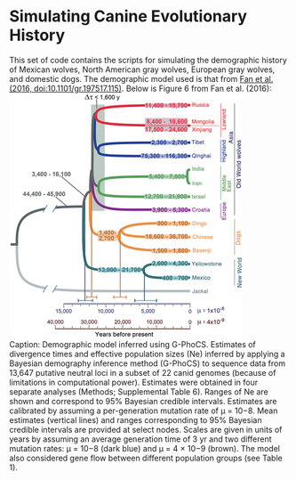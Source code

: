 # Simulating Canine Evolutionary History
This set of code contains the scripts for simulating the demographic history of Mexican wolves, North American gray wolves, European gray wolves, and domestic dogs.  The demographic model used is that from [Fan et al. (2016, doi:10.1101/gr.197517.115)](http://genome.cshlp.org/content/26/2/163). Below is Figure 6 from Fan et al. (2016):  
![Figure 6](./Images/Fan-fig6.gif)  
Caption: Demographic model inferred using G-PhoCS. Estimates of divergence times and effective population sizes (Ne) inferred by applying a Bayesian demography inference method (G-PhoCS) to sequence data from 13,647 putative neutral loci in a subset of 22 canid genomes (because of limitations in computational power). Estimates were obtained in four separate analyses (Methods; Supplemental Table 6). Ranges of Ne are shown and correspond to 95% Bayesian credible intervals. Estimates are calibrated by assuming a per-generation mutation rate of μ = 10−8. Mean estimates (vertical lines) and ranges corresponding to 95% Bayesian credible intervals are provided at select nodes. Scales are given in units of years by assuming an average generation time of 3 yr and two different mutation rates: μ = 10−8 (dark blue) and μ = 4 × 10−9 (brown). The model also considered gene flow between different population groups (see Table 1).

